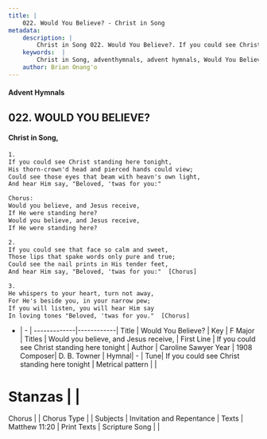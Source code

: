```yaml
---
title: |
    022. Would You Believe? - Christ in Song
metadata:
    description: |
        Christ in Song 022. Would You Believe?. If you could see Christ standing here tonight, His thorn-crown'd head and pierced hands could view; Could see those eyes that beam with heavn's own light, And hear Him say, "Beloved, 'twas for you:" Chorus: Would you believe, and Jesus receive, If He were standing here? Would you believe, and Jesus receive, If He were standing here?
    keywords:  |
        Christ in Song, adventhymnals, advent hymnals, Would You Believe?, If you could see Christ standing here tonight. Would you believe, and Jesus receive,
    author: Brian Onang'o
---
```


#### Advent Hymnals
## 022. WOULD YOU BELIEVE?
####  Christ in Song,

```txt
1.
If you could see Christ standing here tonight,
His thorn-crown'd head and pierced hands could view;
Could see those eyes that beam with heavn's own light,
And hear Him say, "Beloved, 'twas for you:"

Chorus:
Would you believe, and Jesus receive,
If He were standing here?
Would you believe, and Jesus receive,
If He were standing here?

2.
If you could see that face so calm and sweet,
Those lips that spake words only pure and true;
Could see the nail prints in His tender feet,
And hear Him say, "Beloved, 'twas for you:"  [Chorus]

3.
He whispers to your heart, turn not away,
For He's beside you, in your narrow pew;
If you will listen, you will hear Him say 
In loving tones "Beloved, 'twas for you."  [Chorus]

```

- |   -  |
-------------|------------|
Title | Would You Believe? |
Key | F Major |
Titles | Would you believe, and Jesus receive, |
First Line | If you could see Christ standing here tonight |
Author | Caroline Sawyer
Year | 1908
Composer| D. B. Towner |
Hymnal|  - |
Tune| If you could see Christ standing here tonight |
Metrical pattern | |
# Stanzas |  |
Chorus |  |
Chorus Type |  |
Subjects | Invitation and Repentance |
Texts | Matthew 11:20 |
Print Texts | 
Scripture Song |  |
    
